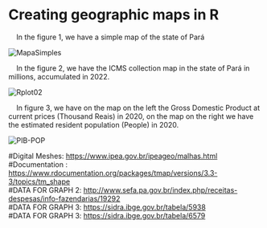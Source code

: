 # Creating geographic maps in R

 _&nbsp;_ _&nbsp;_  In the figure 1, we have a simple map of the state of Pará
 
![MapaSimples](https://user-images.githubusercontent.com/54318133/236231388-82734443-3e42-4009-860a-7d2355fa381a.png)

 _&nbsp;_ _&nbsp;_  In the figure 2, we have the ICMS collection map in the state of Pará in millions, accumulated in 2022.
 
 

![Rplot02](https://github.com/nicolycosta/Creating-maps-in-R/assets/54318133/d6802538-f61c-4d2d-8253-7773759f223f)

 _&nbsp;_ _&nbsp;_  In figure 3, we have on the map on the left the Gross Domestic Product at current prices (Thousand Reais) in 2020, on the map on the right we have the estimated resident population (People) in 2020.
 
![PIB-POP](https://github.com/nicolycosta/Creating-maps-in-R/assets/54318133/f168d69f-11f1-4395-9a93-184c0a7bf0b0)




#Digital Meshes: https://www.ipea.gov.br/ipeageo/malhas.html \
#Documentation : https://www.rdocumentation.org/packages/tmap/versions/3.3-3/topics/tm_shape \
#DATA FOR GRAPH 2: http://www.sefa.pa.gov.br/index.php/receitas-despesas/info-fazendarias/19292 \
#DATA FOR GRAPH 3: https://sidra.ibge.gov.br/tabela/5938 \
#DATA FOR GRAPH 3: https://sidra.ibge.gov.br/tabela/6579
